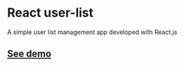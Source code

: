 # React user-list

A simple user list management app developed with React.js

## [See demo](http://rafal-user-list.surge.sh/)